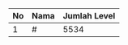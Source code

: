 | No | Nama            | Jumlah Level |
|----|-----------------|--------------|
| 1  | #    |    5534        |
